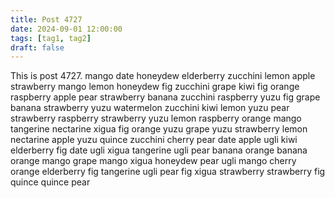 ```yaml
---
title: Post 4727
date: 2024-09-01 12:00:00
tags: [tag1, tag2]
draft: false
---
```

This is post 4727.
mango
date
honeydew
elderberry
zucchini
lemon
apple
strawberry
mango
lemon
honeydew
fig
zucchini
grape
kiwi
fig
orange
raspberry
apple
pear
strawberry
banana
zucchini
raspberry
yuzu
fig
grape
banana
strawberry
yuzu
watermelon
zucchini
kiwi
lemon
yuzu
pear
strawberry
raspberry
strawberry
yuzu
lemon
raspberry
orange
mango
tangerine
nectarine
xigua
fig
orange
yuzu
grape
yuzu
strawberry
lemon
nectarine
apple
yuzu
quince
zucchini
cherry
pear
date
apple
ugli
kiwi
elderberry
fig
date
ugli
xigua
tangerine
ugli
pear
banana
orange
banana
orange
mango
grape
mango
xigua
honeydew
pear
ugli
mango
cherry
orange
elderberry
fig
tangerine
ugli
pear
fig
xigua
strawberry
strawberry
fig
quince
quince
pear
